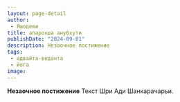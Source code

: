 ```yaml
---
layout: page-detail
author:
 - Яшодеви
title: апарокша анубхути
publishDate: "2024-09-01"
description: Незаочное постижение
tags:
 - адвайта-веданта
 - йога
image: 
---
```


__Незаочное постижение__
Текст Шри Ади Шанкарачарьи.

